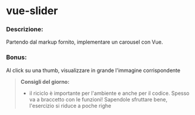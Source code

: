 # vue-slider
### Descrizione:
Partendo dal markup fornito, implementare un carousel con Vue.
### Bonus:
Al click su una thumb, visualizzare in grande l'immagine corrispondente

>**Consigli del giorno:**
>- il riciclo è importante per l'ambiente e anche per il codice. Spesso va a braccetto con le funzioni! Sapendole sfruttare bene, l'esercizio si riduce a poche righe